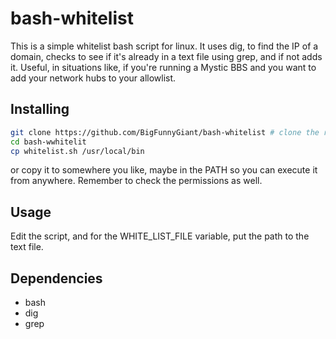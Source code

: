 # bash-whitelist
This is a simple whitelist bash script for linux.
It uses dig, to find the IP of a domain, checks to see if it's already in a text file using grep, and if not adds it.
Useful, in situations like, if you're running a Mystic BBS and you want to add your network hubs to your allowlist.


## Installing

```bash
git clone https://github.com/BigFunnyGiant/bash-whitelist # clone the repository
cd bash-wwhitelit
cp whitelist.sh /usr/local/bin
```
or copy it to somewhere you like, maybe in the PATH so you can execute it from anywhere.
Remember to check the permissions as well.

## Usage
Edit the script, and for the WHITE_LIST_FILE variable, put the path to the text file.

## Dependencies
- bash
- dig
- grep
